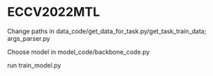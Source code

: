 # ECCV2022MTL
Change paths in data_code/get_data_for_task.py/get_task_train_data;	args_parser.py

Choose model in model_code/backbone_code.py

run train_model.py
